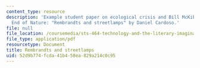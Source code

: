 ```yaml
---
content_type: resource
description: 'Example student paper on ecological crisis and Bill McKibben''s The
  End of Nature: "Rembrandts and streetlamps" by Daniel Cardoso.'
file: null
file_location: /coursemedia/sts-464-technology-and-the-literary-imagination-spring-2008/52d9b774fcda41b458ea829a214c0c95_dcardoso_wk11.pdf
file_type: application/pdf
resourcetype: Document
title: Rembrandts and streetlamps
uid: 52d9b774-fcda-41b4-58ea-829a214c0c95
---
```

